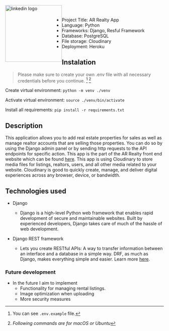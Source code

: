<a href="https://www.linkedin.com/in/almir-redzematovic-05b734201/" style="outline: none;"><img src="https://res.cloudinary.com/iamalmiir/image/upload/v1655748669/Linkedin-logo-png_ufs32u.png" alt="linkedin logo" style="float: left; margin-top: 10px;width: 180px;"/></a>
<br />
<br />

- Project Title: AR Realty App
- Language: Python
- Frameworks: Django, Resful Framework
- Database: PostgreSQL
- File storage: Cloudinary
- Deployment: Heroku

## Instalation

> Please make sure to create your own .env file with all necessary credentials before you continue. [^1] [^2]

[^1]: You can see `.env.example` file.
[^2]: _Following commands are for macOS or Ubuntu_

Create virtual environment: `python -m venv ./venv`

Activate virtual environment: `source ./venv/bin/activate`

Install all requirements: `pip install -r requirements.txt`

## Description

This application allows you to add real estate properties for sales as well as manage realtor accounts that are selling those properties. You can do so by using the Django admin panel or by sending http requests to the API endpoints for specific action. This app is the part of the AR Realty front end website which can be found [here](https://ar-realty-client.vercel.app/). This app is using Cloudinary to store media files for listings, realtors, users, and all other media related to your website. Cloudinary is good to quickly create, manage, and deliver digital experiences across any browser, device, or bandwidth.

## Technologies used

- Django
  - Django is a high-level Python web framework that enables rapid development of secure and maintainable websites. Built by experienced developers, Django takes care of much of the hassle of web development.
- Django REST framework

  - Lets you create RESTful APIs: A way to transfer information between an interface and a database in a simple way. DRF, as much as Django, makes everything simple and easier. Learn more [here](https://www.django-rest-framework.org/).

### Future development

- In the future I aim to implement
  - Functionality for managing rental listings.
  - Image optimization when uploading
  - More security measures
